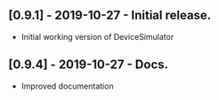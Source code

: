 ## [0.9.1] - 2019-10-27 - Initial release.

* Initial working version of DeviceSimulator

## [0.9.4] - 2019-10-27 - Docs.

* Improved documentation
